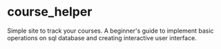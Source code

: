 # course_helper
Simple site to track your courses.
A beginner's guide to implement basic operations on sql database and creating interactive user interface.

